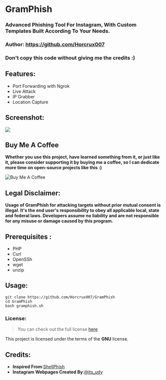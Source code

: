 # GramPhish 

### Advanced Phishing Tool For Instagram, With Custom Templates Built According To Your Needs. ###
### Author: https://github.com/Horcrux007
### Don't copy this code without giving me the credits :) 
 

## Features:
- Port Forwarding with Ngrok
- Live Attack 
- IP Grabber
- Location Capture

## Screenshot:
   <p align="left">
   <img src="https://user-images.githubusercontent.com/64679660/81673692-a93c4e00-9469-11ea-8267-782e5d0edb23.png"
   </p>

## Buy Me A Coffee

**Whether you use this project, have learned something from it, or just like it, please consider supporting it by buying me a coffee, so I can dedicate more time on open-source projects like this :)**

<img src="https://www.buymeacoffee.com/assets/img/custom_images/orange_img.png" alt="Buy Me A Coffee" style="height: auto !important;width: auto !important;" ></a>

## Legal Disclaimer:

**Usage of GramPhish for attacking targets without prior mutual consent is illegal. It's the end user's responsibility to obey all applicable local, state and federal laws. Developers assume no liability and are not responsible for any misuse or damage caused by this program.** 

## Prerequisites :
- PHP
- Curl
- OpenSSh
- wget
- unzip

## Usage:
```
git clone https://github.com/Horcrux007/GramPhish
cd GramPhish
bash gramphish.sh
```

### License: ###

>You can check out the full license [here](https://github.com/Horcrux007/GramPhish/blob/master/LICENSE)

This project is licensed under the terms of the **GNU** license.

## Credits:
- **Inspired From**:<a href="https://github.com/thelinuxchoice/shellphish">ShellPhish</a>
- **Instagram Webpages Created By**:<a href=https://github.com/An0nUD4Y>@its_udy</a>

